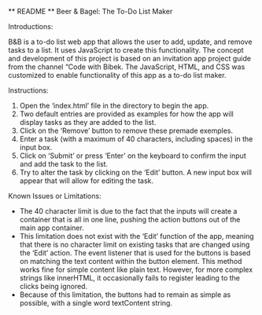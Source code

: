 ** README ** Beer & Bagel: The To-Do List Maker

Introductions:

B&B is a to-do list web app that allows the user to add, update,
and remove tasks to a list. It uses JavaScript to create this
functionality.
The concept and development of this project is based on an
invitation app project guide from the channel “Code with Bibek.
The JavaScript, HTML, and CSS was customized to enable
functionality of this app as a to-do list maker.

Instructions:

1. Open the ‘index.html’ file in the directory to begin the app.
2. Two default entries are provided as examples for how the app
will display tasks as they are added to the list.
3. Click on the ‘Remove’ button to remove these premade
exemples.
4. Enter a task (with a maximum of 40 characters, including
spaces) in the input box.
5. Click on ‘Submit’ or press ‘Enter’ on the keyboard to confirm
the input and add the task to the list.
6. Try to alter the task by clicking on the ‘Edit’ button. A new
input box will appear that will allow for editing the task.

Known Issues or Limitations:

- The 40 character limit is due to the fact that the inputs
will create a <span> container that is all in one line,
pushing the action buttons out of the main app container.
- This limitation does not exist with the ‘Edit’ function
of the app, meaning that there is no character limit on
existing tasks that are changed using the ‘Edit’ action.
The event listener that is used for the buttons is based on
matching the text content within the button element. This
method works fine for simple content like plain text.
However, for more complex strings like innerHTML, it
occasionally fails to register leading to the clicks being
ignored.
- Because of this limitation, the buttons had to remain as
simple as possible, with a single word textContent
string.
